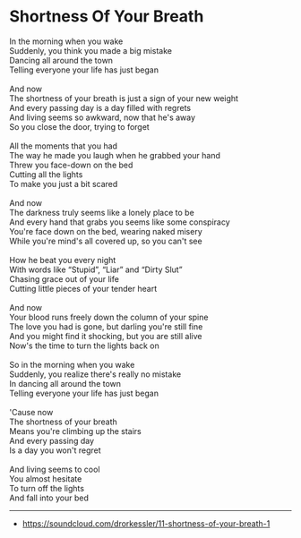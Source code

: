# Shortness Of Your Breath
In the morning when you wake\
Suddenly, you think you made a big mistake\
Dancing all around the town\
Telling everyone your life has just began\
\
And now\
The shortness of your breath is just a sign of your new weight\
And every passing day is a day filled with regrets\
And living seems so awkward, now that he's away\
So you close the door, trying to forget\
\
All the moments that you had\
The way he made you laugh when he grabbed your hand\
Threw you face-down on the bed\
Cutting all the lights\
To make you just a bit scared\
\
And now\
The darkness truly seems like a lonely place to be\
And every hand that grabs you seems like some conspiracy\
You're face down on the bed, wearing naked misery\
While you're mind's all covered up, so you can't see\
\
How he beat you every night\
With words like “Stupid”, “Liar” and “Dirty Slut”\
Chasing grace out of your life\
Cutting little pieces of your tender heart\
\
And now\
Your blood runs freely down the column of your spine\
The love you had is gone, but darling you're still fine\
And you might find it shocking, but you are still alive\
Now's the time to turn the lights back on\
\
So in the morning when you wake\
Suddenly, you realize there's really no mistake\
In dancing all around the town\
Telling everyone your life has just began\
\
'Cause now\
The shortness of your breath\
Means you're climbing up the stairs\
And every passing day\
Is a day you won't regret\
\
And living seems to cool\
You almost hesitate\
To turn off the lights\
And fall into your bed

---
- https://soundcloud.com/drorkessler/11-shortness-of-your-breath-1
